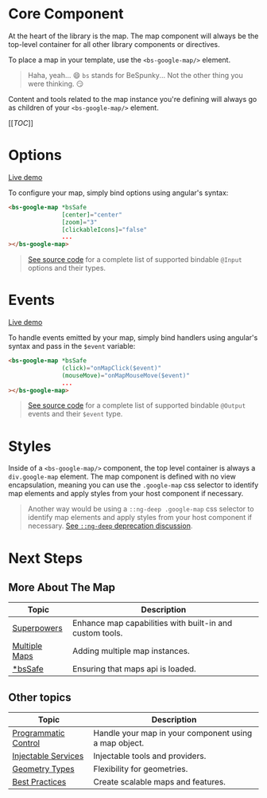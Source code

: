 # Core Component
At the heart of the library is the map. The map component will always be the top-level container for all other library components or directives. 

To place a map in your template, use the `<bs-google-map/>` element.
> Haha, yeah... 😄 `bs` stands for BeSpunky... Not the other thing you were thinking. 😏

Content and tools related to the map instance you're defining will always go as children of your `<bs-google-map/>` element.


[[_TOC_]]

# Options
[Live demo](https://bs-angular-ggl-maps-demo.web.app/The%20Map/Map%20Options)

To configure your map, simply bind options using angular's syntax:

```html
<bs-google-map *bsSafe 
               [center]="center"
               [zoom]="3"
               [clickableIcons]="false"
               ...
></bs-google-map>
```

> [See source code](https://dev.azure.com/BeSpunky/Libraries/_git/angular-google-maps?path=%2Fprojects%2Fbespunky%2Fangular-google-maps%2Fcore%2Fmodules%2Fmap%2Fcomponent%2Fgoogle-map.component.ts&version=GBmaster&_a=contents) for a complete list of supported bindable `@Input` options and their types.

# Events
[Live demo](https://bs-angular-ggl-maps-demo.web.app/The%20Map/Map%20Events)

To handle events emitted by your map, simply bind handlers using angular's syntax and pass in the `$event` variable:
```html
<bs-google-map *bsSafe 
               (click)="onMapClick($event)"
               (mouseMove)="onMapMouseMove($event)"
               ...
></bs-google-map>
```

> [See source code](https://dev.azure.com/BeSpunky/Libraries/_git/angular-google-maps?path=%2Fprojects%2Fbespunky%2Fangular-google-maps%2Fcore%2Fmodules%2Fmap%2Fcomponent%2Fgoogle-map.component.ts&version=GBmaster&_a=contents) for a complete list of supported bindable `@Output` events and their `$event` type.

# Styles
Inside of a `<bs-google-map/>` component, the top level container is always a `div.google-map` element. The map component is defined with no view encapsulation, meaning you can use the `.google-map` css selector to identify map elements and apply styles from your host component if necessary.

> Another way would be using a `::ng-deep .google-map` css selector to identify map elements and apply styles from your host component if necessary. [See `::ng-deep` deprecation discussion](https://github.com/angular/angular/issues/25160).


# Next Steps
## More About The Map
| Topic                                   | Description                                              |
|-----------------------------------------|----------------------------------------------------------|
| [Superpowers](/The-Map/Superpowers)     | Enhance map capabilities with built-in and custom tools. |
| [Multiple Maps](/The-Map/Multiple-Maps) | Adding multiple map instances.                           |
| [*bsSafe](/The-Map/*bsSafe)             | Ensuring that maps api is loaded.                        |

## Other topics
| Topic                                         | Description                                           |
|-----------------------------------------------|-------------------------------------------------------|
| [Programmatic Control](/Programmatic-Control) | Handle your map in your component using a map object. |
| [Injectable Services](/Injectable-Services)   | Injectable tools and providers.                       |
| [Geometry Types](/Geometry-Types)             | Flexibility for geometries.                           |
| [Best Practices](/Best-Practices)             | Create scalable maps and features.                    |